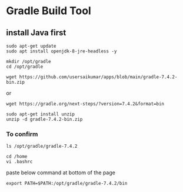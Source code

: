 # Gradle Build Tool

## install Java first

```
sudo apt-get update   
sudo apt install openjdk-8-jre-headless -y
```
```
mkdir /opt/gradle
cd /opt/gradle
```
```
wget https://github.com/usersaikumar/apps/blob/main/gradle-7.4.2-bin.zip
```
or
```
wget https://gradle.org/next-steps/?version=7.4.2&format=bin
```
```
sudo apt-get install unzip
unzip -d gradle-7.4.2-bin.zip
```

### To confirm
```
ls /opt/gradle/gradle-7.4.2
```
```
cd /home
vi .bashrc
```
paste below command at bottom of the page
```
export PATH=$PATH:/opt/gradle/gradle-7.4.2/bin 
```
